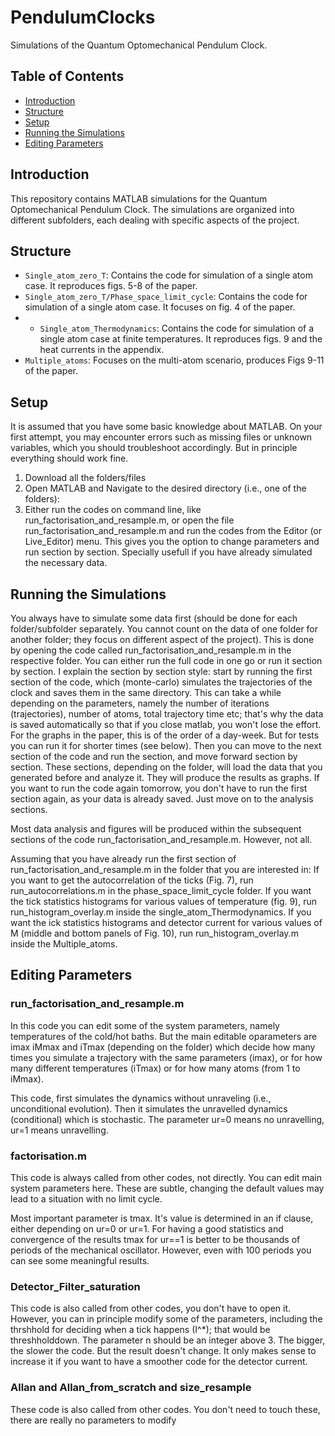 # PendulumClocks

Simulations of the Quantum Optomechanical Pendulum Clock.

## Table of Contents
- [Introduction](#introduction)
- [Structure](#structure)
- [Setup](#setup)
- [Running the Simulations](#running-the-simulations)
- [Editing Parameters](#editing-parameters)

## Introduction
This repository contains MATLAB simulations for the Quantum Optomechanical Pendulum Clock. The simulations are organized into different subfolders, each dealing with specific aspects of the project.

## Structure

- `Single_atom_zero_T`: Contains the code for simulation of a single atom case. It reproduces figs. 5-8 of the paper.
- `Single_atom_zero_T/Phase_space_limit_cycle`:  Contains the code for simulation of a single atom case. It focuses on fig. 4 of the paper.
- - `Single_atom_Thermodynamics`: Contains the code for simulation of a single atom case at finite temperatures. It reproduces figs. 9 and the heat currents in the appendix.
- `Multiple_atoms`: Focuses on the multi-atom scenario, produces Figs 9-11 of the paper.

## Setup
It is assumed that you have some basic knowledge about MATLAB. On your first attempt, you may encounter errors such as missing files or unknown variables, which you should troubleshoot accordingly. But in principle everything should work fine.

1. Download all the folders/files
2. Open MATLAB and Navigate to the desired directory (i.e., one of the folders):
3. Either run the codes on command line, like run_factorisation_and_resample.m, or open the file run_factorisation_and_resample.m and run the codes from the Editor (or Live_Editor) menu. This gives you the option to change parameters and run section by section. Specially usefull if you have already simulated the necessary data.

## Running the Simulations
You always have to simulate some data first (should be done for each folder/subfolder separately. You cannot count on the data of one folder for another folder; they focus on different aspect of the project). This is done by opening the code called run_factorisation_and_resample.m in the respective folder. You can either run the full code in one go or run it section by section. I explain the section by section style: start by running the first section of the code, which (monte-carlo) simulates the trajectories of the clock and saves them in the same directory. This can take a while depending on the parameters, namely the number of iterations (trajectories), number of atoms, total trajectory time etc; that's why the data is saved automatically so that if you close matlab, you won't lose the effort. For the graphs in the paper, this is of the order of a day-week. But for tests you can run it for shorter times (see below).
Then you can move to the next section of the code and run the section, and move forward section by section. These sections, depending on the folder, will load the data that you generated before and analyze it. They will produce the results as graphs. 
If you want to run the code again tomorrow, you don't have to run the first section again, as your data is already saved. Just move on to the analysis sections. 

Most data analysis and figures will be produced within the subsequent sections of the code run_factorisation_and_resample.m. However, not all.

Assuming that you have already run the first section of run_factorisation_and_resample.m in the folder that you are interested in:
If you want to get the autocorrelation of the ticks (Fig. 7), run run_autocorrelations.m in the phase_space_limit_cycle folder.
If you want the tick statistics histograms for various values of temperature (fig. 9), run run_histogram_overlay.m inside the single_atom_Thermodynamics.
If you want the ick statistics histograms and detector current for various values of M (middle and bottom panels of Fig. 10), run run_histogram_overlay.m inside the Multiple_atoms.

## Editing Parameters

### run_factorisation_and_resample.m

In this code you can edit some of the system parameters, namely temperatures of the cold/hot baths. But the main editable oparameters are imax iMmax and iTmax (depending on the folder) which decide how many times you simulate a trajectory with the same parameters (imax), or for how many different temperatures (iTmax) or for how many atoms (from 1 to iMmax). 

This code, first simulates the dynamics without unraveling (i.e., unconditional evolution). Then it simulates the unravelled dynamics (conditional) which is stochastic. The parameter ur=0 means no unravelling, ur=1 means unravelling. 

### factorisation.m

This code is always called from other codes, not directly.
You can edit main system parameters here. These are subtle, changing the default values may lead to a situation with no limit cycle. 

Most important parameter is tmax. It's value is determined in an if clause, either depending on ur=0 or ur=1. For having a good statistics and convergence of the results tmax for ur==1 is better to be thousands of periods of the mechanical oscillator. However, even with 100 periods you can see some meaningful results. 

### Detector_Filter_saturation

This code is also called from other codes, you don't have to open it. However, you can in principle modify some of the parameters, including the thrshhold for deciding when a tick happens (I^*); that would be threshholddown.
The parameter n should be an integer above 3. The bigger, the slower the code. But the result doesn't change. It only makes sense to increase it if you want to have a smoother code for the detector current.

### Allan and Allan_from_scratch and size_resample

These code is also called from other codes.
You don't need to touch these, there are really no parameters to modify


